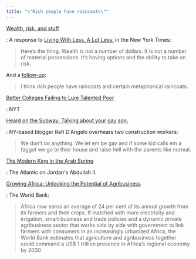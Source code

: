 ```yaml
---
title: "\"Rich people have raincoats\""
---
```


[Wealth, risk, and stuff](http://vruba.tumblr.com/post/45256059128/wealth-risk-and-stuff)

: A response to [Living With Less. A Lot Less.](http://www.nytimes.com/2013/03/10/opinion/sunday/living-with-less-a-lot-less.html) in the New York Times:

  > Here’s the thing. Wealth is not a number of dollars. It is not a number of material possessions. It’s having options and the ability to take on risk.

  And a [follow-up](http://vruba.tumblr.com/post/45405787302/im-honestly-perplexed-by-your-recent-piece-about-the):

  > I think rich people have raincoats and certain metaphorical raincoats.

[Better Colleges Failing to Lure Talented Poor](http://www.nytimes.com/2013/03/17/education/scholarly-poor-often-overlook-better-colleges.html)

: NYT

[Heard on the Subway: Talking about your gay son.](http://soletstalkabout.com/post/45838945526/heard-on-the-subway-talking-about-your-gay-son)

: NY-based blogger Rafi D'Angelo overhears two construction workers:

  > We don’t do anything. We let em be gay and if some kid calls em a faggot we go to their house and raise hell with the parents like normal.

[The Modern King in the Arab Spring](http://www.theatlantic.com/magazine/archive/2013/04/monarch-in-the-middle/309270/)

: The Atlantic on Jordan's Abdullah II.

[Growing Africa: Unlocking the Potential of Agribusiness](http://siteresources.worldbank.org/INTAFRICA/Resources/africa-agribusiness-report-2013.pdf)

: The World Bank:

  > Africa now earns an average of 24 per cent of its annual growth from its farmers and their crops. If matched with more electricity and irrigation, smart business and trade policies and a dynamic private agribusiness sector that works side by side with government to link farmers with consumers in an increasingly urbanized Africa, the World Bank estimates that agriculture and agribusiness together could command a US$ 1 trillion presence in Africa’s regional economy by 2030

